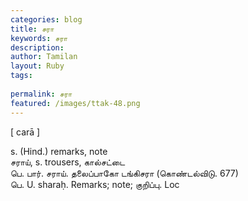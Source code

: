 ```yaml
---
categories: blog
title: சரா
keywords: சரா
description: 
author: Tamilan
layout: Ruby
tags: 
 
permalink: சரா
featured: /images/ttak-48.png
---
```

  
[ carā ]  
  
s. (Hind.) remarks, note  
சராய், s. trousers, கால்சட்டை  
பெ. பார். சராய். தலைப்பாகோ டங்கிசரா (கொண்டல்விடு. 677)  
பெ. U. sharaḥ. Remarks; note; குறிப்பு. Loc